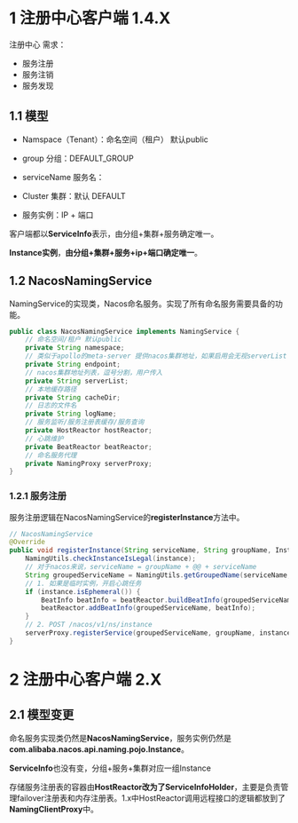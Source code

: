 # 1 注册中心客户端 1.4.X

注册中心 需求：

- 服务注册
- 服务注销
- 服务发现

## 1.1 模型

+ Namspace（Tenant）：命名空间（租户）  默认public  

+ group 分组：DEFAULT_GROUP

+ serviceName 服务名：

+ Cluster 集群：默认 DEFAULT

+ 服务实例：IP + 端口

客户端都以**ServiceInfo**表示，由分组+集群+服务确定唯一。

**Instance实例**，**由分组+集群+服务+ip+端口确定唯一**。

## 1.2 NacosNamingService

NamingService的实现类，Nacos命名服务。实现了所有命名服务需要具备的功能。

```java
public class NacosNamingService implements NamingService {
    // 命名空间/租户 默认public
    private String namespace;
    // 类似于apollo的meta-server 提供nacos集群地址，如果启用会无视serverList
    private String endpoint;
    // nacos集群地址列表，逗号分割，用户传入
    private String serverList;
    // 本地缓存路径
    private String cacheDir;
    // 日志的文件名
    private String logName;
    // 服务监听/服务注册表缓存/服务查询
    private HostReactor hostReactor;
    // 心跳维护
    private BeatReactor beatReactor;
    // 命名服务代理
    private NamingProxy serverProxy;
}
```

### 1.2.1 服务注册

服务注册逻辑在NacosNamingService的**registerInstance**方法中。

```java
// NacosNamingService
@Override
public void registerInstance(String serviceName, String groupName, Instance instance) throws NacosException {
    NamingUtils.checkInstanceIsLegal(instance);
    // 对于nacos来说，serviceName = groupName + @@ + serviceName
    String groupedServiceName = NamingUtils.getGroupedName(serviceName, groupName);
    // 1. 如果是临时实例，开启心跳任务
    if (instance.isEphemeral()) {
        BeatInfo beatInfo = beatReactor.buildBeatInfo(groupedServiceName, instance);
        beatReactor.addBeatInfo(groupedServiceName, beatInfo);
    }
    // 2. POST /nacos/v1/ns/instance
    serverProxy.registerService(groupedServiceName, groupName, instance);
}
```





# 2 注册中心客户端 2.X

## 2.1 模型变更

命名服务实现类仍然是**NacosNamingService**，服务实例仍然是**com.alibaba.nacos.api.naming.pojo.Instance**。

**ServiceInfo**也没有变，分组+服务+集群对应一组Instance

存储服务注册表的容器由**HostReactor改为了ServiceInfoHolder**，主要是负责管理failover注册表和内存注册表。1.x中HostReactor调用远程接口的逻辑都放到了**NamingClientProxy**中。
